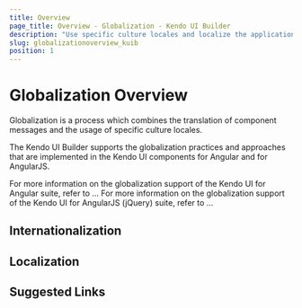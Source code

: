 ```yaml
---
title: Overview
page_title: Overview - Globalization - Kendo UI Builder
description: "Use specific culture locales and localize the application messages when working with the Kendo UI Builder tool for creating and managing Angular and AngularJS-based web applications."
slug: globalizationoverview_kuib
position: 1
---
```


# Globalization Overview

Globalization is a process which combines the translation of component messages and the usage of specific culture locales.

The Kendo UI Builder supports the globalization practices and approaches that are implemented in the Kendo UI components for Angular and for AngularJS.

For more information on the globalization support of the Kendo UI for Angular suite, refer to ...
For more information on the globalization support of the Kendo UI for AngularJS (jQuery) suite, refer to ...

## Internationalization

## Localization

## Suggested Links
